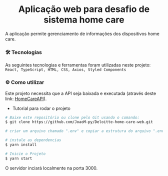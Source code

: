 <h1 align="center"> Aplicação web para desafio de sistema home care</h1>

A aplicação permite gerenciamento de informações dos dispositivos home care.
### :hammer_and_wrench: Tecnologias

As seguintes tecnologias e ferramentas foram utilizadas neste projeto: `React, TypeScript, HTML, CSS, Axios, Styled Components`

### :gear: Como utilizar

Este projeto necessita que a API seja baixada e executada (através deste link: [HomeCareAPI](https://github.com/JoaoM-py/Deloitte-Home-care)).

- Tutorial para rodar o projeto

```bash
# Baixe este repositório ou clone pelo Git usando o comando:
$ git clone https://github.com/JoaoM-py/Deloitte-home-care-web.git

# criar um arquivo chamado ".env" e copiar a estrutura do arquivo ".env.example" e colocar seus respectivos dados

# instale as dependencias
$ yarn install

# Inicie o Projeto
$ yarn start
```

O servidor inciará localmente na porta 3000.

